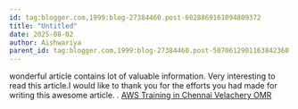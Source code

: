 ```yaml
---
id: tag:blogger.com,1999:blog-27384460.post-6028869161094809372
title: "Untitled"
date: 2025-08-02
author: Aishwariya
parent_id: tag:blogger.com,1999:blog-27384460.post-5070612901163842360
---
```


wonderful article contains lot of valuable information. Very interesting to read this article.I would like to thank you for the efforts you had made for writing this awesome article. .  [AWS Training in Chennai Velachery OMR](https://www.credosystemz.com/courses/aws-training-chennai/)